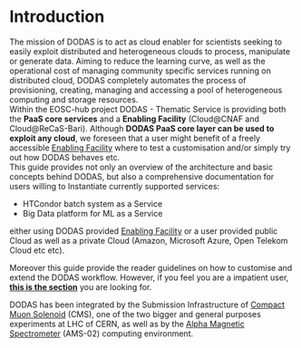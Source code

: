 # Introduction

The mission of DODAS is to act as cloud enabler for scientists seeking to easily exploit distributed and heterogeneous clouds to process, manipulate or generate data. Aiming to reduce the learning curve, as well as the operational cost of managing community specific services running on distributed cloud, DODAS completely automates the process of provisioning, creating, managing and accessing a pool of heterogeneous computing and storage resources.  
Within the EOSC-hub project DODAS - Thematic Service is providing both the **PaaS core services** and a **Enabling Facility** \(Cloud@CNAF and Cloud@ReCaS-Bari\). Although **DODAS PaaS core layer can be used to exploit any cloud**, we foreseen that a user might benefit of a freely accessible [Enabling Facility](https://dodas.gitbook.io/dynamic-on-demand-analysis-service/~/edit/primary/introduction) where to test a customisation and/or simply try out how DODAS behaves etc.  
This guide provides not only an overview of the architecture and basic concepts behind DODAS, but also a comprehensive documentation for users willing to Instantiate currently supported services:

* HTCondor batch system as a Service 
* Big Data platform for ML as a Service 

either using DODAS provided [Enabling Facility](https://dodas.gitbook.io/dynamic-on-demand-analysis-service/~/edit/primary/introduction) or a user provided public Cloud as well as a private Cloud \(Amazon, Microsoft Azure, Open Telekom Cloud etc etc\).  
  
Moreover this guide provide the reader guidelines on how to customise and extend the DODAS workflow.  However, if you feel you are a impatient user, [**this is the section**](https://dodas.gitbook.io/dynamic-on-demand-analysis-service/~/edit/drafts/-LEDKwAyU8rRIV1lDMsb/untitled) you are looking for.  
  
DODAS has been integrated by the Submission Infrastructure of [Compact Muon Solenoid](https://home.cern/about/experiments/cms) \(CMS\), one of the two bigger and general purposes experiments at LHC of CERN, as well as by the [Alpha Magnetic Spectrometer](http://www.ams02.org/) \(AMS-02\) computing environment.

 

